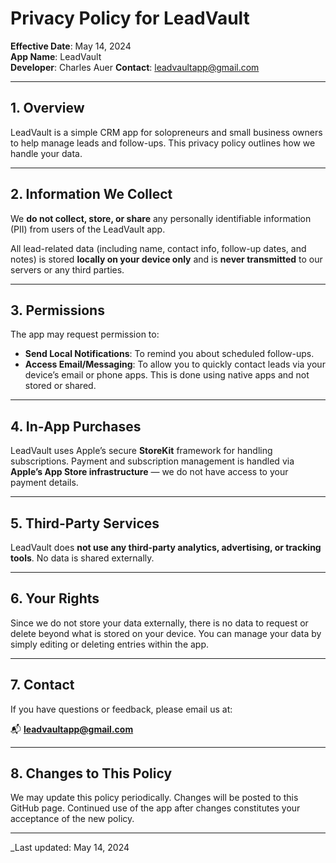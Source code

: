 # Privacy Policy for LeadVault

**Effective Date**: May 14, 2024  
**App Name**: LeadVault  
**Developer**: Charles Auer
**Contact**: leadvaultapp@gmail.com

---

## 1. Overview

LeadVault is a simple CRM app for solopreneurs and small business owners to help manage leads and follow-ups. This privacy policy outlines how we handle your data.

---

## 2. Information We Collect

We **do not collect, store, or share** any personally identifiable information (PII) from users of the LeadVault app.

All lead-related data (including name, contact info, follow-up dates, and notes) is stored **locally on your device only** and is **never transmitted** to our servers or any third parties.

---

## 3. Permissions

The app may request permission to:

- **Send Local Notifications**: To remind you about scheduled follow-ups.
- **Access Email/Messaging**: To allow you to quickly contact leads via your device’s email or phone apps. This is done using native apps and not stored or shared.

---

## 4. In-App Purchases

LeadVault uses Apple’s secure **StoreKit** framework for handling subscriptions. Payment and subscription management is handled via **Apple’s App Store infrastructure** — we do not have access to your payment details.

---

## 5. Third-Party Services

LeadVault does **not use any third-party analytics, advertising, or tracking tools**. No data is shared externally.

---

## 6. Your Rights

Since we do not store your data externally, there is no data to request or delete beyond what is stored on your device. You can manage your data by simply editing or deleting entries within the app.

---

## 7. Contact

If you have questions or feedback, please email us at:

📬 **leadvaultapp@gmail.com**

---

## 8. Changes to This Policy

We may update this policy periodically. Changes will be posted to this GitHub page. Continued use of the app after changes constitutes your acceptance of the new policy.

---

_Last updated: May 14, 2024
